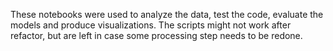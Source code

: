 These notebooks were used to analyze the data, test the code, evaluate the models and produce visualizations. The scripts might not work after refactor, but are left in case some processing step needs to be redone.